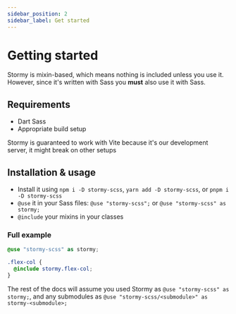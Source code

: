 ```yaml
---
sidebar_position: 2
sidebar_label: Get started
---
```


# Getting started

Stormy is mixin-based, which means nothing is included unless you use it. However, since it's written with Sass you **must** also use it with Sass.

## Requirements

- Dart Sass
- Appropriate build setup 

Stormy is guaranteed to work with Vite because it's our development server, it might break on other setups

## Installation & usage

- Install it using `npm i -D stormy-scss`, `yarn add -D stormy-scss`, or `pnpm i -D stormy-scss`
- `@use` it in your Sass files: `@use "stormy-scss";` or `@use "stormy-scss" as stormy;`
- `@include` your mixins in your classes

### Full example

```scss
@use "stormy-scss" as stormy;

.flex-col {
  @include stormy.flex-col;
}
```

The rest of the docs will assume you used Stormy as `@use "stormy-scss" as stormy;`, and any submodules as `@use "stormy-scss/<submodule>" as stormy-<submodule>;`
